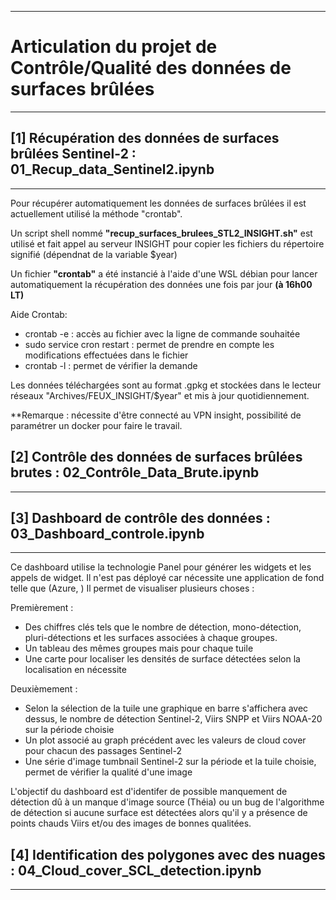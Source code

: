 ----------------------------------------------------------------------------------
# Articulation du projet de Contrôle/Qualité des données de surfaces brûlées
---------------------------------------------------------------------------------- 

## [1] Récupération des données de surfaces brûlées Sentinel-2 : 01_Recup_data_Sentinel2.ipynb
---------------------------------------------------------------------------------- 

Pour récupérer automatiquement les données de surfaces brûlées il est actuellement utilisé la méthode "crontab".  

Un script shell nommé **"recup_surfaces_brulees_STL2_INSIGHT.sh"** est utilisé et fait appel au serveur INSIGHT pour copier les fichiers du répertoire signifié (dépendnat de la variable $year)  

Un fichier **"crontab"** a été instancié à l'aide d'une WSL débian pour lancer automatiquement la récupération des données une fois par jour **(à 16h00 LT)**

Aide Crontab:

* crontab -e : accès au fichier avec la ligne de commande souhaitée
* sudo service cron restart : permet de prendre en compte les modifications effectuées dans le fichier 
* crontab -l : permet de vérifier la demande 

Les données téléchargées sont au format .gpkg et stockées dans le lecteur réseaux "Archives/FEUX_INSIGHT/$year" et mis à jour quotidiennement.

**Remarque : nécessite d'être connecté au VPN insight, possibilité de paramétrer un docker pour faire le travail.  

## [2] Contrôle des données de surfaces brûlées brutes : 02_Contrôle_Data_Brute.ipynb
---------------------------------------------------------------------------------

## [3] Dashboard de contrôle des données : 03_Dashboard_controle.ipynb
---------------------------------------------------------------------------------

Ce dashboard utilise la technologie Panel pour générer les widgets et les appels de widget. Il n'est pas déployé car nécessite une application de fond telle que (Azure, )
Il permet de visualiser plusieurs choses :  

Premièrement :  

- Des chiffres clés tels que le nombre de détection, mono-détection, pluri-détections et les surfaces associées à chaque groupes.  
- Un tableau des mêmes groupes mais pour chaque tuile 
- Une carte pour localiser les densités de surface détectées selon la localisation en nécessite

Deuxièmement :  
- Selon la sélection de la tuile une graphique en barre s'affichera avec dessus, le nombre de détection Sentinel-2, Viirs SNPP et Viirs NOAA-20 sur la période choisie
- Un plot associé au graph précédent avec les valeurs de cloud cover pour chacun des passages Sentinel-2
- Une série d'image tumbnail Sentinel-2 sur la période et la tuile choisie, permet de vérifier la qualité d'une image 

L'objectif du dashboard est d'identifer de possible manquement de détection dû à un manque d'image source (Théia) ou un bug de l'algorithme de détection si aucune surface est détectées alors qu'il y a présence de points chauds Viirs et/ou des images de bonnes qualitées.
## [4] Identification des polygones avec des nuages : 04_Cloud_cover_SCL_detection.ipynb
---------------------------------------------------------------------------------